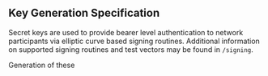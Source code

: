 ## Key Generation Specification
Secret keys are used to provide bearer level authentication to network participants via elliptic curve based signing routines. Additional information on supported signing routines and test vectors may be found in `/signing`.

Generation of these 

